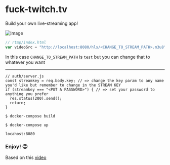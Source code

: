 # fuck-twitch.tv
Build your own live-streaming app!

![image](https://user-images.githubusercontent.com/22729642/112779209-94828d80-901c-11eb-9618-47931ff7a74a.png)

``` js
// rtmp/index.html
var videoSrc = "http://localhost:8080/hls/<CHANGE_TO_STREAM_PATH>.m3u8";
```

In this case `CHANGE_TO_STREAM_PATH` is `test` but you can change that to whatever you want

<hr>

```JS
// auth/server.js
const streamkey = req.body.key; // => change the key param to any name you'd like but remember to change in the STREAM KEY
if (streamkey === "<PUT A PASSWORD>") { // => set your password to anything you prefer
  res.status(200).send();
  return;
}
```


```
$ docker-compose build
```

```
$ docker-compose up
```

`locahost:8080`

### Enjoy! 😉

Based on this [video](https://www.youtube.com/watch?v=yKdPSXkaV5c)

